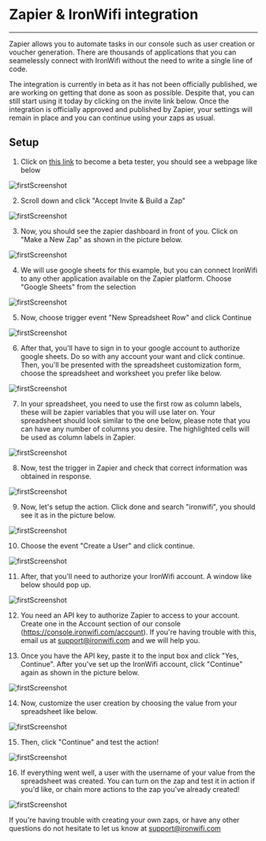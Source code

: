# **Zapier & IronWifi integration**

---

Zapier allows you to automate tasks in our console such as user creation or voucher generation. There are thousands of applications that you can seamelessly connect with IronWifi without the need to write a single line of code.

The integration is currently in beta as it has not been officially published, we are working on getting that done as soon as possible. Despite that, you can still start using it today by clicking on the invite link below. Once the integration is officially approved and published by Zapier, your settings will remain in place and you can continue using your zaps as usual.

## Setup

1. Click on [this link](https://zapier.com/developer/public-invite/80527/3616c5397dbe1b00a997d205f1d19bde/) to become a beta tester, you should see a webpage like below

  ![firstScreenshot](https://raw.githubusercontent.com/IronWifi/docs/master/user_Guide/zapier/zapier1.png)

2. Scroll down and click "Accept Invite & Build a Zap"

  ![firstScreenshot](https://raw.githubusercontent.com/IronWifi/docs/master/user_Guide/zapier/zapier2.png)

3. Now, you should see the zapier dashboard in front of you. Click on "Make a New Zap" as shown in the picture below.

  ![firstScreenshot](https://raw.githubusercontent.com/IronWifi/docs/master/user_Guide/zapier/zapier3.png)

4. We will use google sheets for this example, but you can connect IronWifi to any other application available on the Zapier platform. Choose "Google Sheets" from the selection

  ![firstScreenshot](https://raw.githubusercontent.com/IronWifi/docs/master/user_Guide/zapier/zapier4.png)

5. Now, choose trigger event "New Spreadsheet Row" and click Continue

  ![firstScreenshot](https://raw.githubusercontent.com/IronWifi/docs/master/user_Guide/zapier/zapier5.png)

6. After that, you'll have to sign in to your google account to authorize google sheets. Do so with any account your want and click continue. Then, you'll be presented with the spreadsheet customization form, choose the spreadsheet and worksheet you prefer like below.

  ![firstScreenshot](https://raw.githubusercontent.com/IronWifi/docs/master/user_Guide/zapier/zapier6.png)

7. In your spreadsheet, you need to use the first row as column labels, these will be zapier variables that you will use later on. Your spreadsheet should look similar to the one below, please note that you can have any number of columns you desire. The highlighted cells will be used as column labels in Zapier.

  ![firstScreenshot](https://raw.githubusercontent.com/IronWifi/docs/master/user_Guide/zapier/zapier7.png)

8. Now, test the trigger in Zapier and check that correct information was obtained in response.

  ![firstScreenshot](https://raw.githubusercontent.com/IronWifi/docs/master/user_Guide/zapier/zapier8.png)

9. Now, let's setup the action. Click done and search "ironwifi", you should see it as in the picture below.

  ![firstScreenshot](https://raw.githubusercontent.com/IronWifi/docs/master/user_Guide/zapier/zapier9.png)

10. Choose the event "Create a User" and click continue.

  ![firstScreenshot](https://raw.githubusercontent.com/IronWifi/docs/master/user_Guide/zapier/zapier10.png)

11. After, that you'll need to authorize your IronWifi account. A window like below should pop up.

  ![firstScreenshot](https://raw.githubusercontent.com/IronWifi/docs/master/user_Guide/zapier/zapier11.png)

12. You need an API key to authorize Zapier to access to your account. Create one in the Account section of our console (https://console.ironwifi.com/account). If you're having trouble with this, email us at support@ironwifi.com and we will help you.

13. Once you have the API key, paste it to the input box and click "Yes, Continue". After you've set up the IronWifi account, click "Continue" again as shown in the picture below.

  ![firstScreenshot](https://raw.githubusercontent.com/IronWifi/docs/master/user_Guide/zapier/zapier12.png)

14. Now, customize the user creation by choosing the value from your spreadsheet like below.

  ![firstScreenshot](https://raw.githubusercontent.com/IronWifi/docs/master/user_Guide/zapier/zapier13.png)

15. Then, click "Continue" and test the action!

  ![firstScreenshot](https://raw.githubusercontent.com/IronWifi/docs/master/user_Guide/zapier/zapier14.png)

16. If everything went well, a user with the username of your value from the spreadsheet was created. You can turn on the zap and test it in action if you'd like, or chain more actions to the zap you've already created!

  ![firstScreenshot](https://raw.githubusercontent.com/IronWifi/docs/master/user_Guide/zapier/zapier15.png)

If you're having trouble with creating your own zaps, or have any other questions do not hesitate to let us know at support@ironwifi.com
